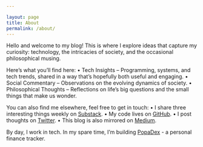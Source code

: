 ```yaml
---

layout: page
title: About
permalink: /about/
---
```


Hello and welcome to my blog! This is where I explore ideas that capture my curiosity: technology, the intricacies of society, and the occasional philosophical musing.

Here’s what you’ll find here:
	•	Tech Insights – Programming, systems, and tech trends, shared in a way that’s hopefully both useful and engaging.
	•	Social Commentary – Observations on the evolving dynamics of society.
	•	Philosophical Thoughts – Reflections on life’s big questions and the small things that make us wonder.

You can also find me elsewhere, feel free to get in touch:
	•	I share three interesting things weekly on [Substack](https://interessant3.substack.com).
	•	My code lives on [GitHub](https://github.com/duartemartins).
	•	I post thoughts on [Twitter](https://www.twitter.com/duarteosrm).
	•	This blog is also mirrored on [Medium](https://medium.com/@duartem).

By day, I work in tech. In my spare time, I’m building [PopaDex](https://popadex.com) - a personal finance tracker.
